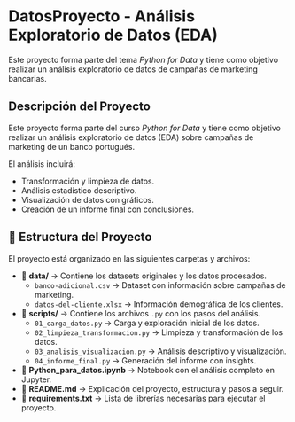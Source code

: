# DatosProyecto - Análisis Exploratorio de Datos (EDA)

Este proyecto forma parte del tema *Python for Data* y tiene como objetivo realizar un análisis exploratorio de datos de campañas de marketing bancarias.

## Descripción del Proyecto

Este proyecto forma parte del curso *Python for Data* y tiene como objetivo realizar un análisis exploratorio de datos (EDA) sobre campañas de marketing de un banco portugués. 

El análisis incluirá:
- Transformación y limpieza de datos.
- Análisis estadístico descriptivo.
- Visualización de datos con gráficos.
- Creación de un informe final con conclusiones.

## 📂 Estructura del Proyecto

El proyecto está organizado en las siguientes carpetas y archivos:

- 📁 **data/** → Contiene los datasets originales y los datos procesados.
  - `banco-adicional.csv` → Dataset con información sobre campañas de marketing.
  - `datos-del-cliente.xlsx` → Información demográfica de los clientes.
- 📁 **scripts/** → Contiene los archivos `.py` con los pasos del análisis.
  - `01_carga_datos.py` → Carga y exploración inicial de los datos.
  - `02_limpieza_transformacion.py` → Limpieza y transformación de los datos.
  - `03_analisis_visualizacion.py` → Análisis descriptivo y visualización.
  - `04_informe_final.py` → Generación del informe con insights.
- 📜 **Python_para_datos.ipynb** → Notebook con el análisis completo en Jupyter.
- 📜 **README.md** → Explicación del proyecto, estructura y pasos a seguir.
- 📜 **requirements.txt** → Lista de librerías necesarias para ejecutar el proyecto.